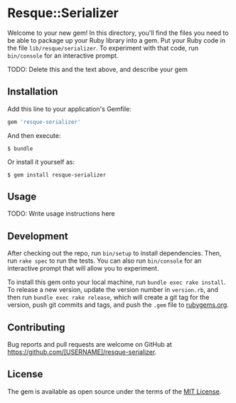 # Resque::Serializer

Welcome to your new gem! In this directory, you'll find the files you need to be able to package up your Ruby library into a gem. Put your Ruby code in the file `lib/resque/serializer`. To experiment with that code, run `bin/console` for an interactive prompt.

TODO: Delete this and the text above, and describe your gem

## Installation

Add this line to your application's Gemfile:

```ruby
gem 'resque-serializer'
```

And then execute:

    $ bundle

Or install it yourself as:

    $ gem install resque-serializer

## Usage

TODO: Write usage instructions here

## Development

After checking out the repo, run `bin/setup` to install dependencies. Then, run `rake spec` to run the tests. You can also run `bin/console` for an interactive prompt that will allow you to experiment.

To install this gem onto your local machine, run `bundle exec rake install`. To release a new version, update the version number in `version.rb`, and then run `bundle exec rake release`, which will create a git tag for the version, push git commits and tags, and push the `.gem` file to [rubygems.org](https://rubygems.org).

## Contributing

Bug reports and pull requests are welcome on GitHub at https://github.com/[USERNAME]/resque-serializer.


## License

The gem is available as open source under the terms of the [MIT License](http://opensource.org/licenses/MIT).

